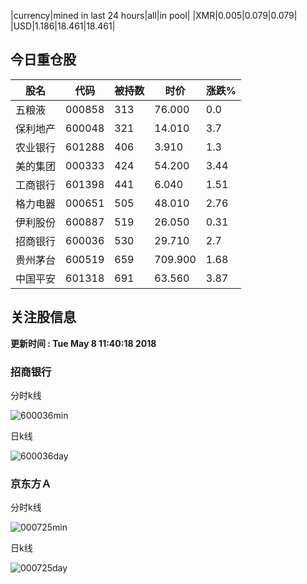 |currency|mined in last 24 hours|all|in pool|
|XMR|0.005|0.079|0.079|
|USD|1.186|18.461|18.461|

## 今日重仓股 

|股名|代码|被持数|时价|涨跌%|
|---|---|---|---|---|
|五粮液|000858|313|76.000|0.0|
|保利地产|600048|321|14.010|3.7|
|农业银行|601288|406|3.910|1.3|
|美的集团|000333|424|54.200|3.44|
|工商银行|601398|441|6.040|1.51|
|格力电器|000651|505|48.010|2.76|
|伊利股份|600887|519|26.050|0.31|
|招商银行|600036|530|29.710|2.7|
|贵州茅台|600519|659|709.900|1.68|
|中国平安|601318|691|63.560|3.87|

## 关注股信息
**更新时间 : Tue May  8 11:40:18 2018**
### 招商银行 
分时k线

![600036min](http://image.sinajs.cn/newchart/min/n/sh600036.gif)

日k线

![600036day](http://image.sinajs.cn/newchart/daily/n/sh600036.gif)

### 京东方Ａ 
分时k线

![000725min](http://image.sinajs.cn/newchart/min/n/sz000725.gif)

日k线

![000725day](http://image.sinajs.cn/newchart/daily/n/sz000725.gif)
